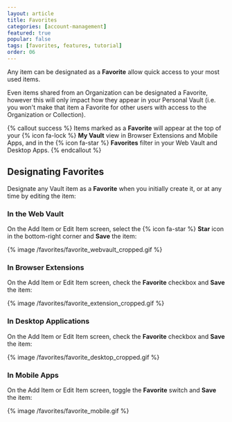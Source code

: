 ```yaml
---
layout: article
title: Favorites
categories: [account-management]
featured: true
popular: false
tags: [favorites, features, tutorial]
order: 06
---
```


Any item can be designated as a **Favorite** allow quick access to your most used items.

Even items shared from an Organization can be designated a Favorite, however this will only impact how they appear in your Personal Vault (i.e. you won't make that item a Favorite for other users with access to the Organization or Collection).

{% callout success %}
Items marked as a **Favorite** will appear at the top of your {% icon fa-lock %} **My Vault** view in Browser Extensions and Mobile Apps, and in the {% icon fa-star %} **Favorites** filter in your Web Vault and Desktop Apps.
{% endcallout %}

## Designating Favorites

Designate any Vault item as a **Favorite** when you initially create it, or at any time by editing the item:

### In the Web Vault

On the Add Item or Edit Item screen, select the {% icon fa-star %} **Star** icon in the bottom-right corner and **Save** the item:

{% image /favorites/favorite_webvault_cropped.gif %}

### In Browser Extensions

On the Add Item or Edit Item screen, check the **Favorite** checkbox and **Save** the item:

{% image /favorites/favorite_extension_cropped.gif %}

### In Desktop Applications

On the Add Item or Edit Item screen, check the **Favorite** checkbox and **Save** the item:

{% image /favorites/favorite_desktop_cropped.gif %}

### In Mobile Apps

On the Add Item or Edit Item screen, toggle the **Favorite** switch and **Save** the item:

{% image /favorites/favorite_mobile.gif %}

